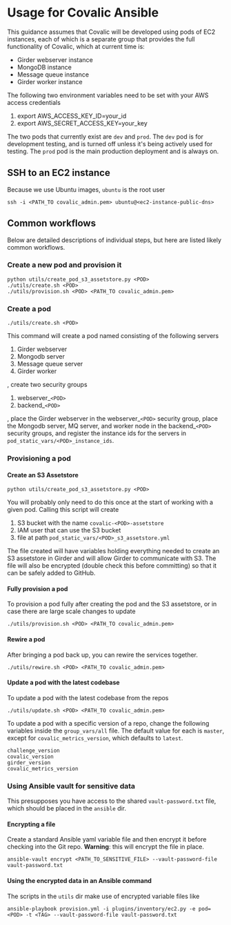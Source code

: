 # Usage for Covalic Ansible

This guidance assumes that Covalic will be developed using pods of EC2 instances,
each of which is a separate group that provides the full functionality of Covalic, which
at current time is:

  * Girder webserver instance
  * MongoDB instance
  * Message queue instance
  * Girder worker instance

The following two environment variables need to be set with your AWS access credentials

  1. export AWS_ACCESS_KEY_ID=your_id
  2. export AWS_SECRET_ACCESS_KEY=your_key

The two pods that currently exist are `dev` and `prod`. The `dev` pod is
for development testing, and is turned off unless it's being actively used for
testing. The `prod` pod is the main production deployment and is always on.

## SSH to an EC2 instance

Because we use Ubuntu images, `ubuntu` is the root user

    ssh -i <PATH_TO covalic_admin.pem> ubuntu@<ec2-instance-public-dns>

## Common workflows

Below are detailed descriptions of individual steps, but here are listed likely
common workflows.

### Create a new pod and provision it

    python utils/create_pod_s3_assetstore.py <POD>
    ./utils/create.sh <POD>
    ./utils/provision.sh <POD> <PATH_TO covalic_admin.pem>


### Create a pod

    ./utils/create.sh <POD>

This command will create a pod named <POD> consisting of the following servers

  1. Girder webserver
  2. Mongodb server
  3. Message queue server
  4. Girder worker

, create two security groups

  1. webserver_`<POD>`
  2. backend_`<POD>`

, place the Girder webserver in the webserver_`<POD>` security group, place the
Mongodb server, MQ server, and worker node in the backend_`<POD>` security groups,
and register the instance ids for the servers in `pod_static_vars/<POD>_instance_ids`.


### Provisioning a pod

#### Create an S3 Assetstore

    python utils/create_pod_s3_assetstore.py <POD>

You will probably only need to do this once at the start of working with a given pod.
Calling this script will create

  1. S3 bucket with the name `covalic-<POD>-assetstore`
  2. IAM user that can use the S3 bucket
  3. file at path `pod_static_vars/<POD>_s3_assetstore.yml`

The file created will have variables holding everything needed to create an S3
assetstore in Girder and will allow Girder to communicate with S3.  The file
will also be encrypted (double check this before committing) so that it can be
safely added to GitHub.

#### Fully provision a pod

To provision a pod fully after creating the pod and the S3 assetstore, or in case
there are large scale changes to update

    ./utils/provision.sh <POD> <PATH_TO covalic_admin.pem>

#### Rewire a pod

After bringing a pod back up, you can rewire the services together.

    ./utils/rewire.sh <POD> <PATH_TO covalic_admin.pem>

#### Update a pod with the latest codebase

To update a pod with the latest codebase from the repos

    ./utils/update.sh <POD> <PATH_TO covalic_admin.pem>

To update a pod with a specific version of a repo, change the following variables
inside the `group_vars/all` file. The default value for each is `master`, except for
`covalic_metrics_version`, which defaults to `latest`.

    challenge_version
    covalic_version
    girder_version
    covalic_metrics_version

### Using Ansible vault for sensitive data

This presupposes you have access to the shared `vault-password.txt` file, which should
be placed in the `ansible` dir.

#### Encrypting a file

Create a standard Ansible yaml variable file and then encrypt it before checking
into the Git repo.  **Warning**: this will encrypt the file in place.

    ansible-vault encrypt <PATH_TO_SENSITIVE_FILE> --vault-password-file vault-password.txt

#### Using the encrypted data in an Ansible command

The scripts in the `utils` dir make use of encrypted variable files like

    ansible-playbook provision.yml -i plugins/inventory/ec2.py -e pod=<POD> -t <TAG> --vault-password-file vault-password.txt
